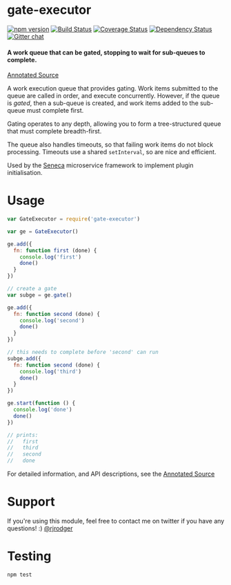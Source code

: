 # gate-executor

[![npm version][npm-badge]][npm-url]
[![Build Status][travis-badge]][travis-url]
[![Coverage Status][coveralls-badge]][coveralls-url]
[![Dependency Status][david-badge]][david-url]
[![Gitter chat][gitter-badge]][gitter-url]

#### A work queue that can be gated, stopping to wait for sub-queues to complete.

[Annotated Source](http://rjrodger.github.io/gate-executor/doc/gate-executor.html)

A work execution queue that provides gating. Work items submitted to
the queue are called in order, and execute concurrently. However, if
the queue is *gated*, then a sub-queue is created, and work items
added to the sub-queue must complete first.

Gating operates to any depth, allowing you to form a tree-structured
queue that must complete breadth-first.

The queue also handles timeouts, so that failing work items do not
block processing. Timeouts use a shared `setInterval`, so are nice and
efficient.

Used by the [Seneca](http://senecajs.org/) microservice framework to
implement plugin initialisation.

# Usage


```js
var GateExecutor = require('gate-executor')

var ge = GateExecutor()

ge.add({
  fn: function first (done) {
    console.log('first')
    done()
  }
})

// create a gate
var subge = ge.gate()

ge.add({
  fn: function second (done) {
    console.log('second')
    done()
  }
})

// this needs to complete before 'second' can run
subge.add({
  fn: function second (done) {
    console.log('third')
    done()
  }
})

ge.start(function () {
  console.log('done')
  done()
})

// prints:
//   first
//   third
//   second
//   done
```

For detailed information, and API descriptions, see the
[Annotated Source](http://rjrodger.github.io/gate-executor/doc/gate-executor.html)

# Support

If you're using this module, feel free to contact me on twitter if you
have any questions! :) [@rjrodger](http://twitter.com/rjrodger)

# Testing

```js
npm test
```

[npm-badge]: https://badge.fury.io/js/gate-executor.svg
[npm-url]: https://badge.fury.io/js/gate-executor
[travis-badge]: https://api.travis-ci.org/rjrodger/gate-executor.svg
[travis-url]: https://travis-ci.org/rjrodger/gate-executor
[coveralls-badge]:https://coveralls.io/repos/rjrodger/gate-executor/badge.svg?branch=master&service=github
[coveralls-url]: https://coveralls.io/github/rjrodger/gate-executor?branch=master
[david-badge]: https://david-dm.org/rjrodger/gate-executor.svg
[david-url]: https://david-dm.org/rjrodger/gate-executor
[gitter-badge]: https://badges.gitter.im/rjrodger/gate-executor.svg
[gitter-url]: https://gitter.im/rjrodger/gate-executor
